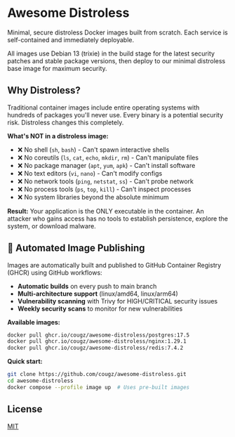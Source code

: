 # Awesome Distroless

Minimal, secure distroless Docker images built from scratch. Each service is self-contained and immediately deployable.

All images use Debian 13 (trixie) in the build stage for the latest security patches and stable package versions, then deploy to our minimal distroless base image for maximum security.

## Why Distroless?

Traditional container images include entire operating systems with hundreds of packages you'll never use. Every binary is a potential security risk. Distroless changes this completely.

**What's NOT in a distroless image:**
- ❌ No shell (`sh`, `bash`) - Can't spawn interactive shells
- ❌ No coreutils (`ls`, `cat`, `echo`, `mkdir`, `rm`) - Can't manipulate files
- ❌ No package manager (`apt`, `yum`, `apk`) - Can't install software
- ❌ No text editors (`vi`, `nano`) - Can't modify configs
- ❌ No network tools (`ping`, `netstat`, `ss`) - Can't probe network
- ❌ No process tools (`ps`, `top`, `kill`) - Can't inspect processes
- ❌ No system libraries beyond the absolute minimum

**Result:** Your application is the ONLY executable in the container. An attacker who gains access has no tools to establish persistence, explore the system, or download malware.

## 🚀 Automated Image Publishing

Images are automatically built and published to GitHub Container Registry (GHCR) using GitHub workflows:

- **Automatic builds** on every push to main branch
- **Multi-architecture support** (linux/amd64, linux/arm64)
- **Vulnerability scanning** with Trivy for HIGH/CRITICAL security issues
- **Weekly security scans** to monitor for new vulnerabilities

**Available images:**
```bash
docker pull ghcr.io/cougz/awesome-distroless/postgres:17.5
docker pull ghcr.io/cougz/awesome-distroless/nginx:1.29.1
docker pull ghcr.io/cougz/awesome-distroless/redis:7.4.2
```

**Quick start:**
```bash
git clone https://github.com/cougz/awesome-distroless.git
cd awesome-distroless
docker compose --profile image up  # Uses pre-built images
```

## License

[MIT](LICENSE)